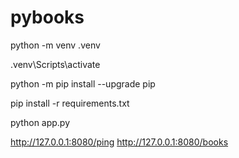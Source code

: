 # pybooks

python -m venv .venv

.venv\Scripts\activate

python -m pip install --upgrade pip

pip install -r requirements.txt

python app.py

http://127.0.0.1:8080/ping
http://127.0.0.1:8080/books
